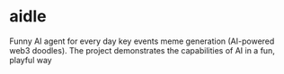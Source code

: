 # aidle
Funny AI agent for every day key events meme generation (AI-powered web3 doodles).
The project demonstrates the capabilities of AI in a fun, playful way
